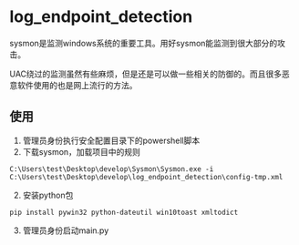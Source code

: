 # log_endpoint_detection

sysmon是监测windows系统的重要工具。用好sysmon能监测到很大部分的攻击。

UAC绕过的监测虽然有些麻烦，但是还是可以做一些相关的防御的。而且很多恶意软件使用的也是网上流行的方法。

## 使用
1. 管理员身份执行安全配置目录下的powershell脚本
2. 下载sysmon，加载项目中的规则
```
C:\Users\test\Desktop\develop\Sysmon\Sysmon.exe -i C:\Users\test\Desktop\develop\log_endpoint_detection\config-tmp.xml
```
2. 安装python包
```
pip install pywin32 python-dateutil win10toast xmltodict
```
3. 管理员身份启动main.py
